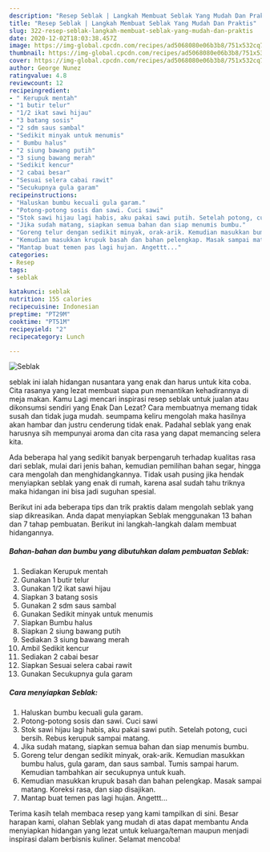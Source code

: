 ```yaml
---
description: "Resep Seblak | Langkah Membuat Seblak Yang Mudah Dan Praktis"
title: "Resep Seblak | Langkah Membuat Seblak Yang Mudah Dan Praktis"
slug: 322-resep-seblak-langkah-membuat-seblak-yang-mudah-dan-praktis
date: 2020-12-02T18:03:38.457Z
image: https://img-global.cpcdn.com/recipes/ad5068080e06b3b8/751x532cq70/seblak-foto-resep-utama.jpg
thumbnail: https://img-global.cpcdn.com/recipes/ad5068080e06b3b8/751x532cq70/seblak-foto-resep-utama.jpg
cover: https://img-global.cpcdn.com/recipes/ad5068080e06b3b8/751x532cq70/seblak-foto-resep-utama.jpg
author: George Nunez
ratingvalue: 4.8
reviewcount: 12
recipeingredient:
- " Kerupuk mentah"
- "1 butir telur"
- "1/2 ikat sawi hijau"
- "3 batang sosis"
- "2 sdm saus sambal"
- "Sedikit minyak untuk menumis"
- " Bumbu halus"
- "2 siung bawang putih"
- "3 siung bawang merah"
- "Sedikit kencur"
- "2 cabai besar"
- "Sesuai selera cabai rawit"
- "Secukupnya gula garam"
recipeinstructions:
- "Haluskan bumbu kecuali gula garam."
- "Potong-potong sosis dan sawi. Cuci sawi"
- "Stok sawi hijau lagi habis, aku pakai sawi putih. Setelah potong, cuci bersih. Rebus kerupuk sampai matang."
- "Jika sudah matang, siapkan semua bahan dan siap menumis bumbu."
- "Goreng telur dengan sedikit minyak, orak-arik. Kemudian masukkan bumbu halus, gula garam, dan saus sambal. Tumis sampai harum. Kemudian tambahkan air secukupnya untuk kuah."
- "Kemudian masukkan krupuk basah dan bahan pelengkap. Masak sampai matang. Koreksi rasa, dan siap disajikan."
- "Mantap buat temen pas lagi hujan. Angettt..."
categories:
- Resep
tags:
- seblak

katakunci: seblak 
nutrition: 155 calories
recipecuisine: Indonesian
preptime: "PT29M"
cooktime: "PT51M"
recipeyield: "2"
recipecategory: Lunch

---
```



![Seblak](https://img-global.cpcdn.com/recipes/ad5068080e06b3b8/751x532cq70/seblak-foto-resep-utama.jpg)


seblak ini ialah hidangan nusantara yang enak dan harus untuk kita coba. Cita rasanya yang lezat membuat siapa pun menantikan kehadirannya di meja makan.
Kamu Lagi mencari inspirasi resep seblak untuk jualan atau dikonsumsi sendiri yang Enak Dan Lezat? Cara membuatnya memang tidak susah dan tidak juga mudah. seumpama keliru mengolah maka hasilnya akan hambar dan justru cenderung tidak enak. Padahal seblak yang enak harusnya sih mempunyai aroma dan cita rasa yang dapat memancing selera kita.

Ada beberapa hal yang sedikit banyak berpengaruh terhadap kualitas rasa dari seblak, mulai dari jenis bahan, kemudian pemilihan bahan segar, hingga cara mengolah dan menghidangkannya. Tidak usah pusing jika hendak menyiapkan seblak yang enak di rumah, karena asal sudah tahu triknya maka hidangan ini bisa jadi suguhan spesial.




Berikut ini ada beberapa tips dan trik praktis dalam mengolah seblak yang siap dikreasikan. Anda dapat menyiapkan Seblak menggunakan 13 bahan dan 7 tahap pembuatan. Berikut ini langkah-langkah dalam membuat hidangannya.

<!--inarticleads1-->

##### Bahan-bahan dan bumbu yang dibutuhkan dalam pembuatan Seblak:

1. Sediakan  Kerupuk mentah
1. Gunakan 1 butir telur
1. Gunakan 1/2 ikat sawi hijau
1. Siapkan 3 batang sosis
1. Gunakan 2 sdm saus sambal
1. Gunakan Sedikit minyak untuk menumis
1. Siapkan  Bumbu halus
1. Siapkan 2 siung bawang putih
1. Sediakan 3 siung bawang merah
1. Ambil Sedikit kencur
1. Sediakan 2 cabai besar
1. Siapkan Sesuai selera cabai rawit
1. Gunakan Secukupnya gula garam




<!--inarticleads2-->

##### Cara menyiapkan Seblak:

1. Haluskan bumbu kecuali gula garam.
1. Potong-potong sosis dan sawi. Cuci sawi
1. Stok sawi hijau lagi habis, aku pakai sawi putih. Setelah potong, cuci bersih. Rebus kerupuk sampai matang.
1. Jika sudah matang, siapkan semua bahan dan siap menumis bumbu.
1. Goreng telur dengan sedikit minyak, orak-arik. Kemudian masukkan bumbu halus, gula garam, dan saus sambal. Tumis sampai harum. Kemudian tambahkan air secukupnya untuk kuah.
1. Kemudian masukkan krupuk basah dan bahan pelengkap. Masak sampai matang. Koreksi rasa, dan siap disajikan.
1. Mantap buat temen pas lagi hujan. Angettt...




Terima kasih telah membaca resep yang kami tampilkan di sini. Besar harapan kami, olahan Seblak yang mudah di atas dapat membantu Anda menyiapkan hidangan yang lezat untuk keluarga/teman maupun menjadi inspirasi dalam berbisnis kuliner. Selamat mencoba!
